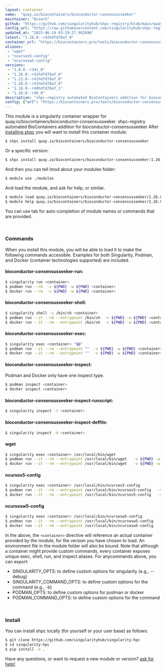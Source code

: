 ```yaml
---
layout: container
name:  "quay.io/biocontainers/bioconductor-consensusseeker"
maintainer: "@vsoch"
github: "https://github.com/singularityhub/shpc-registry/blob/main/quay.io/biocontainers/bioconductor-consensusseeker/container.yaml"
config_url: "https://raw.githubusercontent.com/singularityhub/shpc-registry/main/quay.io/biocontainers/bioconductor-consensusseeker/container.yaml"
updated_at: "2023-06-19 03:29:27.982690"
latest: "1.26.0--r42hdfd78af_0"
container_url: "https://biocontainers.pro/tools/bioconductor-consensusseeker"
aliases:
 - "wget"
 - "ncurses5-config"
 - "ncursesw5-config"
versions:
 - "1.8.0--r341_0"
 - "1.26.0--r42hdfd78af_0"
 - "1.22.0--r41hdfd78af_0"
 - "1.20.0--r41hdfd78af_0"
 - "1.18.0--r40hdfd78af_1"
 - "1.16.0--r40_0"
description: "shpc-registry automated BioContainers addition for bioconductor-consensusseeker"
config: {"url": "https://biocontainers.pro/tools/bioconductor-consensusseeker", "maintainer": "@vsoch", "description": "shpc-registry automated BioContainers addition for bioconductor-consensusseeker", "latest": {"1.26.0--r42hdfd78af_0": "sha256:28d6e2e693e769f81dfeb1f45762fa508adce593103ceb8f402942f680251706"}, "tags": {"1.8.0--r341_0": "sha256:dc8f12362f56063ed369aa5b9b987b0cd830dffdbf8f2c63e59b3470ad70dfaf", "1.26.0--r42hdfd78af_0": "sha256:28d6e2e693e769f81dfeb1f45762fa508adce593103ceb8f402942f680251706", "1.22.0--r41hdfd78af_0": "sha256:48e08dcf0aa5863e8bb3720fb8f173c5c34f257ef18d7af2a4bd099c5daf7eb4", "1.20.0--r41hdfd78af_0": "sha256:4416079b34875cdb62ca1abd3a21576e8e565cfaf6c6ad189ab7fecaa455cf2d", "1.18.0--r40hdfd78af_1": "sha256:4e4aa8bae59070dab7dd6ee06b42e4339104eedeef76d43d86f392ad5b952407", "1.16.0--r40_0": "sha256:a5ec5df8846213068f860595368c39b31e96fab080a9e0024aba9fd750a7ba25"}, "docker": "quay.io/biocontainers/bioconductor-consensusseeker", "aliases": {"wget": "/usr/local/bin/wget", "ncurses5-config": "/usr/local/bin/ncurses5-config", "ncursesw5-config": "/usr/local/bin/ncursesw5-config"}}
---
```


This module is a singularity container wrapper for quay.io/biocontainers/bioconductor-consensusseeker.
shpc-registry automated BioContainers addition for bioconductor-consensusseeker
After [installing shpc](#install) you will want to install this container module:


```bash
$ shpc install quay.io/biocontainers/bioconductor-consensusseeker
```

Or a specific version:

```bash
$ shpc install quay.io/biocontainers/bioconductor-consensusseeker:1.26.0--r42hdfd78af_0
```

And then you can tell lmod about your modules folder:

```bash
$ module use ./modules
```

And load the module, and ask for help, or similar.

```bash
$ module load quay.io/biocontainers/bioconductor-consensusseeker/1.26.0--r42hdfd78af_0
$ module help quay.io/biocontainers/bioconductor-consensusseeker/1.26.0--r42hdfd78af_0
```

You can use tab for auto-completion of module names or commands that are provided.

<br>

### Commands

When you install this module, you will be able to load it to make the following commands accessible.
Examples for both Singularity, Podman, and Docker (container technologies supported) are included.

#### bioconductor-consensusseeker-run:

```bash
$ singularity run <container>
$ podman run --rm  -v ${PWD} -w ${PWD} <container>
$ docker run --rm  -v ${PWD} -w ${PWD} <container>
```

#### bioconductor-consensusseeker-shell:

```bash
$ singularity shell -s /bin/sh <container>
$ podman run --it --rm --entrypoint /bin/sh  -v ${PWD} -w ${PWD} <container>
$ docker run --it --rm --entrypoint /bin/sh  -v ${PWD} -w ${PWD} <container>
```

#### bioconductor-consensusseeker-exec:

```bash
$ singularity exec <container> "$@"
$ podman run --it --rm --entrypoint ""  -v ${PWD} -w ${PWD} <container> "$@"
$ docker run --it --rm --entrypoint ""  -v ${PWD} -w ${PWD} <container> "$@"
```

#### bioconductor-consensusseeker-inspect:

Podman and Docker only have one inspect type.

```bash
$ podman inspect <container>
$ docker inspect <container>
```

#### bioconductor-consensusseeker-inspect-runscript:

```bash
$ singularity inspect -r <container>
```

#### bioconductor-consensusseeker-inspect-deffile:

```bash
$ singularity inspect -d <container>
```


#### wget

```bash
$ singularity exec <container> /usr/local/bin/wget
$ podman run --it --rm --entrypoint /usr/local/bin/wget   -v ${PWD} -w ${PWD} <container> -c " $@"
$ docker run --it --rm --entrypoint /usr/local/bin/wget   -v ${PWD} -w ${PWD} <container> -c " $@"
```


#### ncurses5-config

```bash
$ singularity exec <container> /usr/local/bin/ncurses5-config
$ podman run --it --rm --entrypoint /usr/local/bin/ncurses5-config   -v ${PWD} -w ${PWD} <container> -c " $@"
$ docker run --it --rm --entrypoint /usr/local/bin/ncurses5-config   -v ${PWD} -w ${PWD} <container> -c " $@"
```


#### ncursesw5-config

```bash
$ singularity exec <container> /usr/local/bin/ncursesw5-config
$ podman run --it --rm --entrypoint /usr/local/bin/ncursesw5-config   -v ${PWD} -w ${PWD} <container> -c " $@"
$ docker run --it --rm --entrypoint /usr/local/bin/ncursesw5-config   -v ${PWD} -w ${PWD} <container> -c " $@"
```



In the above, the `<container>` directive will reference an actual container provided
by the module, for the version you have chosen to load. An environment file in the
module folder will also be bound. Note that although a container
might provide custom commands, every container exposes unique exec, shell, run, and
inspect aliases. For anycommands above, you can export:

 - SINGULARITY_OPTS: to define custom options for singularity (e.g., --debug)
 - SINGULARITY_COMMAND_OPTS: to define custom options for the command (e.g., -b)
 - PODMAN_OPTS: to define custom options for podman or docker
 - PODMAN_COMMAND_OPTS: to define custom options for the command

<br>

### Install

You can install shpc locally (for yourself or your user base) as follows:

```bash
$ git clone https://github.com/singularityhub/singularity-hpc
$ cd singularity-hpc
$ pip install -e .
```

Have any questions, or want to request a new module or version? [ask for help!](https://github.com/singularityhub/singularity-hpc/issues)